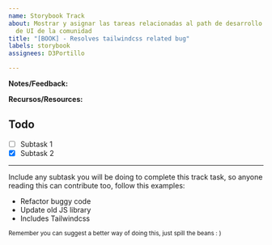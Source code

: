 ```yaml
---
name: Storybook Track
about: Mostrar y asignar las tareas relacionadas al path de desarrollo de componentes
  de UI de la comunidad
title: "[BOOK] - Resolves tailwindcss related bug"
labels: storybook
assignees: D3Portillo

---
```


**Notes/Feedback:**

**Recursos/Resources:**

## Todo

- [ ] Subtask 1
- [x] Subtask 2

---
Include any subtask you will be doing to complete this track task, so anyone reading this can contribute too, follow this examples:
- Refactor buggy code
- Update old JS library
- Includes Tailwindcss

<sub>Remember you can suggest a better way of doing this, just spill the beans : )</sub>
